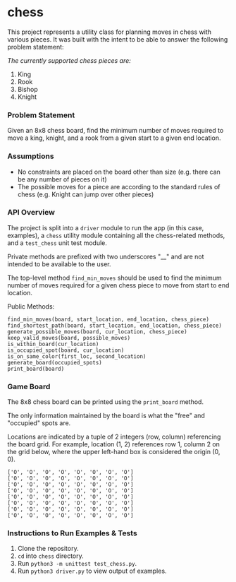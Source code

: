 # chess
This project represents a utility class for planning moves in chess with various pieces. It was built with the intent to be able to answer the following problem statement: 

_The currently supported chess pieces are:_
1. King
2. Rook
3. Bishop
4. Knight

### Problem Statement
Given an 8x8 chess board, find the minimum number of moves required to move a king, knight, and a rook from a given start to a given end location. 

### Assumptions
- No constraints are placed on the board other than size (e.g. there can be any number of pieces on it)
- The possible moves for a piece are according to the standard rules of chess (e.g. Knight can jump over other pieces)

### API Overview
The project is split into a `driver` module to run the app (in this case, examples), a `chess` utility module containing all the chess-related methods, and a `test_chess` unit test module.

Private methods are prefixed with two underscores "__" and are not intended to be available to the user.

The top-level method `find_min_moves` should be used to find the minimum number of moves required for a given chess piece to move from start to end location.

Public Methods:

```
find_min_moves(board, start_location, end_location, chess_piece)
find_shortest_path(board, start_location, end_location, chess_piece)
generate_possible_moves(board, cur_location, chess_piece)
keep_valid_moves(board, possible_moves)
is_within_board(cur_location)
is_occupied_spot(board, cur_location)
is_on_same_color(first_loc, second_location)
generate_board(occupied_spots)
print_board(board)
```

### Game Board
The 8x8 chess board can be printed using the `print_board` method. 

The only information maintained by the board is what the "free" and "occupied" spots are.

Locations are indicated by a tuple of 2 integers (row, column) referencing the board grid. For example, location (1, 2) references row 1, column 2 on the grid below, where the upper left-hand box is considered the origin (0, 0).
```
['O', 'O', 'O', 'O', 'O', 'O', 'O', 'O']
['O', 'O', 'O', 'O', 'O', 'O', 'O', 'O']
['O', 'O', 'O', 'O', 'O', 'O', 'O', 'O']
['O', 'O', 'O', 'O', 'O', 'O', 'O', 'O']
['O', 'O', 'O', 'O', 'O', 'O', 'O', 'O']
['O', 'O', 'O', 'O', 'O', 'O', 'O', 'O']
['O', 'O', 'O', 'O', 'O', 'O', 'O', 'O']
['O', 'O', 'O', 'O', 'O', 'O', 'O', 'O']
```

### Instructions to Run Examples & Tests
1. Clone the repository.
2. `cd` into `chess` directory.
3. Run `python3 -m unittest test_chess.py`.
4. Run `python3 driver.py` to view output of examples.




